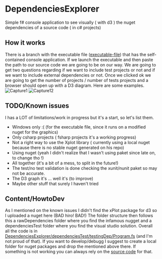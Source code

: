 # DependenciesExplorer
Simple f# console application to see visually ( with d3 ) the nuget dependencies of a source code ( in c# projects)

## How it works 
There is a branch with the executable file ([executable-file](https://github.com/hiroCat/DependenciesExplorer/tree/executable-file)) that has the self-contained console application.
If we launch the executable and then paste the path to our source code we are going to be on our way.
We are going to get two questions regarding if we want to include test projects or not and if we want to include external dependencies or not.
Once we clicked ok we are going to get the number of projects / number of tests projects and a browser should open up with a D3 diagram.
Here are some examples.
![Capture1](https://user-images.githubusercontent.com/5578838/60126899-44173580-978f-11e9-8c87-d7d2c095ff05.PNG)
![Capture12](https://user-images.githubusercontent.com/5578838/60126900-44173580-978f-11e9-8ae4-4719fc6a0b5a.PNG)

## TODO/Known issues
I has a LOT of limitations/work in progress but it's a start, so let's list them.
- Windows only :( (for the executable file, since it runs on a modified nuget for the graphics)
- Only csharp projects ( fsharp projects it's a working progress) 
- Not a right way to use the Xplot library ( currently using a local nuget because there is no stable nuget generated on his repo)
- Using nuget (yeah I didn't realize that I wasn't using paket since late on, to change tho !)
- All together (it's a bit of a mess, to split in the future!)
- The test/no test validation is done checking the xunit/nunit paket so may not be accurate.
- The D3 graph it's ... well it's (to improve)
- Maybe other stuff that surely I haven't tried

## Content/HowtoDev
As I mentioned on the known issues I didn't find the xPlot package for d3 so I uploaded a nuget here (BAD hiro! BAD!)
The folder structure then follows this a rawDependencies folder where you find the infamous nugget and a dependenciesTest folder where you find the visual studio solution.
Overall all the code is in [DependenciesExplorer/dependenciesTest/testingDep/Program.fs](https://github.com/hiroCat/DependenciesExplorer/blob/master/dependenciesTest/testingDep/Program.fs) (and I'm not proud of that).
If you want to develop/debugg I suggest to create a local folder for nuget packages and drop the mentioned above there. If something is not working you can always rely on the [source code](https://github.com/fslaborg/XPlot) for that.
